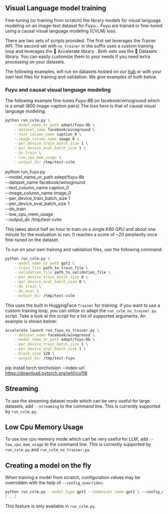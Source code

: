 <!---
Copyright 2020 The HuggingFace Team. All rights reserved.

Licensed under the Apache License, Version 2.0 (the "License");
you may not use this file except in compliance with the License.
You may obtain a copy of the License at

    http://www.apache.org/licenses/LICENSE-2.0

Unless required by applicable law or agreed to in writing, software
distributed under the License is distributed on an "AS IS" BASIS,
WITHOUT WARRANTIES OR CONDITIONS OF ANY KIND, either express or implied.
See the License for the specific language governing permissions and
limitations under the License.
-->

## Visual Language model training

Fine-tuning (or training from scratch) the library models for visual language modeling on an image-text dataset for Fuyu... Fuyu are trained or fine-tuned using a causal visual language modeling
(CVLM) loss.

There are two sets of scripts provided. The first set leverages the Trainer API. The second set with `no_trainer` in the suffix uses a custom training loop and leverages the 🤗 Accelerate library . Both sets use the 🤗 Datasets library. You can easily customize them to your needs if you need extra processing on your datasets.

The following examples, will run on datasets hosted on our [hub](https://huggingface.co/datasets) or with your own
text files for training and validation. We give examples of both below.

### Fuyu and causal visual language modeling

The following example fine-tunes Fuyu-8B on facebook/winoground which is a small (800 image-caption pairs) The loss here is that of causal visual language modeling.

```bash
python run_cvlm.py \
    --model_name_or_path adept/fuyu-8b \
    --dataset_name facebook/winoground \
    --text_column_name caption_0 \
    --image_column_name image_0 \
    --per_device_train_batch_size 1 \
    --per_device_eval_batch_size 1 \
    --do_train \
    --low_cpu_mem_usage \
    --output_dir /tmp/test-cvlm
```

python run_fuyu.py \
    --model_name_or_path adept/fuyu-8b \
    --dataset_name facebook/winoground \
    --text_column_name caption_0 \
    --image_column_name image_0 \
    --per_device_train_batch_size 1 \
    --per_device_eval_batch_size 1 \
    --do_train \
    --low_cpu_mem_usage \
    --output_dir /tmp/test-cvlm

This takes about half an hour to train on a single K80 GPU and about one minute for the evaluation to run. It reaches
a score of ~20 perplexity once fine-tuned on the dataset.

To run on your own training and validation files, use the following command:

```bash
python run_cvlm.py \
    --model_name_or_path gpt2 \
    --train_file path_to_train_file \
    --validation_file path_to_validation_file \
    --per_device_train_batch_size 8 \
    --per_device_eval_batch_size 8 \
    --do_train \
    --do_eval \
    --output_dir /tmp/test-cvlm
```

This uses the built in HuggingFace `Trainer` for training. If you want to use a custom training loop, you can utilize or adapt the `run_cvlm_no_trainer.py` script. Take a look at the script for a list of supported arguments. An example is shown below:

```bash
accelerate launch run_fuyu_no_trainer.py \
    --dataset_name facebook/winoground \
    --model_name_or_path adept/fuyu-8b \
    --per_device_train_batch_size 1 \
    --per_device_eval_batch_size 1 \
    --block_size 128 \
    --output_dir /tmp/test-fuyu
```
pip install torch torchvision --index-url https://download.pytorch.org/whl/cu118
## Streaming

To use the streaming dataset mode which can be very useful for large datasets, add `--streaming` to the command line. This is currently supported by `run_cvlm.py`.

## Low Cpu Memory Usage

To use low cpu memory mode which can be very useful for LLM, add `--low_cpu_mem_usage` to the command line. This is currently supported by `run_cvlm.py` and `run_cvlm_no_trainer.py`.

## Creating a model on the fly

When training a model from scratch, configuration values may be overridden with the help of `--config_overrides`:


```bash
python run_cvlm.py --model_type gpt2 --tokenizer_name gpt2 \ --config_overrides="n_embd=1024,n_head=16,n_layer=48,n_positions=102" \
[...]
```

This feature is only available in `run_cvlm.py`.
